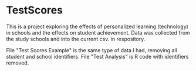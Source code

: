 # TestScores

This is a project exploring the effects of personalized learning (technology) in schools and the effects on student achievement.
Data was collected from the study schools and into the current csv. in respository.

File "Test Scores Example" is the same type of data I had, removing all student and school identifiers. 
File "Test Analysis" is R code with identifiers removed.
